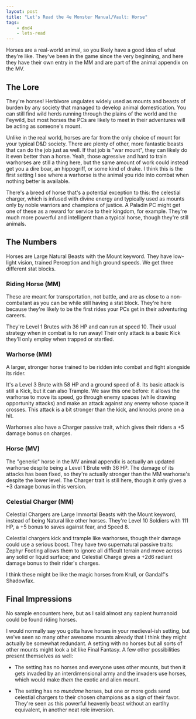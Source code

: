 ```yaml
---
layout: post
title: "Let's Read the 4e Monster Manual/Vault: Horse"
tags:
    - dnd4
    - lets-read
---
```


Horses are a real-world animal, so you likely have a good idea of what they're
like. They've been in the game since the very beginning, and here they have
their own entry in the MM and are part of the animal appendix on the MV.

## The Lore

They're horses! Herbivore ungulates widely used as mounts and beasts of burden
by any society that managed to develop animal domestication. You can still find
wild herds running through the plains of the world and the Feywild, but most
horses the PCs are likely to meet in their adventures will be acting as
someone's mount.

Unlike in the real world, horses are far from the only choice of mount for your
typical D&D society. There are plenty of other, more fantastic beasts that can
do the job just as well. If that job is "war mount", they can likely do it even
better than a horse. Yeah, those agressive and hard to train warhorses are still
a thing here, but the same amount of work could instead get you a dire boar, an
hippogriff, or some kind of drake. I think this is the first setting I see where
a warhorse is the animal you ride into combat when nothing better is available.

There's a breed of horse that's a potential exception to this: the celestial
charger, which is infused with divine energy and typically used as mounts only
by noble warriors and champions of justice. A Paladin PC might get one of these
as a reward for service to their kingdom, for example. They're much more
powerful and intelligent than a typical horse, though they're still animals.

## The Numbers

Horses are Large Natural Beasts with the Mount keyword. They have low-light
vision, trained Perception and high ground speeds. We get three different stat
blocks.

### Riding Horse (MM)

These are meant for transportation, not battle, and are as close to a
non-combatant as you can be while still having a stat block. They're here
because they're likely to be the first rides your PCs get in their adventuring
careers.

They're Level 1 Brutes with 36 HP and can run at speed 10. Their usual strategy
when in combat is to run away! Their only attack is a basic Kick they'll only
employ when trapped or startled.

### Warhorse (MM)

A larger, stronger horse trained to be ridden into combat and fight alongside
its rider.

It's a Level 3 Brute with 58 HP and a ground speed of 8. Its basic attack is
still a Kick, but it can also Trample. We saw this one before: it allows the
warhorse to move its speed, go through enemy spaces (while drawing opportunity
attacks) and make an attack against any enemy whose space it crosses. This
attack is a bit stronger than the kick, and knocks prone on a hit.

Warhorses also have a Charger passive trait, which gives their riders a +5
damage bonus on charges.

### Horse (MV)

The "generic" horse in the MV animal appendix is actually an updated
warhorse despite being a Level 1 Brute with 36 HP. The damage of its attacks has
been fixed, so they're actually stronger than the MM warhorse's despite the
lower level. The Charger trait is still here, though it only gives a +3 damage
bonus in this version.

### Celestial Charger (MM)

Celestial Chargers are Large Immortal Beasts with the Mount keyword, instead of
being Natural like other horses. They're Level 10 Soldiers with 111 HP, a +5
bonus to saves against fear, and Speed 8.

Celestial chargers kick and trample like warhorses, though their damage could
use a serious boost. They have two supernatural passive traits: Zephyr Footing
allows them to ignore all difficult terrain and move across any solid or liquid
surface; and Celestial Charge gives a +2d6 radiant damage bonus to their rider's
charges.

I think these might be like the magic horses from Krull, or Gandalf's Shadowfax.

## Final Impressions

No sample encounters here, but as I said almost any sapient humanoid could be
found riding horses.

I would normally say you gotta have horses in your medieval-ish setting, but
we've seen so many other awesome mounts already that I think they might actually
be somewhat redundant. A setting with no horses but all sorts of other mounts
might look a bit like Final Fantasy. A few other possibilities present
themselves as well:

- The setting has no horses and everyone uses other mounts, but then it gets
  invaded by an interdimensional army and the invaders use horses, which would
  make _them_ the exotic and alien mount.

- The setting has no _mundane_ horses, but one or more gods send celestial
  chargers to their chosen champions as a sign of their favor. They're seen as
  this powerful heavenly beast without an eartlhy equivalent, in another neat
  role inversion.
